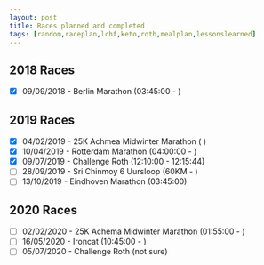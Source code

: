 ```yaml
---
layout: post
title: Races planned and completed
tags: [random,raceplan,lchf,keto,roth,mealplan,lessonslearned]
---
```


## 2018 Races

- [x]  09/09/2018 - Berlin Marathon (03:45:00 - )

## 2019 Races

- [x]  04/02/2019 - 25K Achmea Midwinter Marathon ( )
- [x]  10/04/2019 - Rotterdam Marathon (04:00:00 -  ) 
- [x]  09/07/2019 - Challenge Roth (12:10:00  - 12:15:44)
- [ ]  28/09/2019 - Sri Chinmoy 6 Uursloop (60KM - )
- [ ]  13/10/2019 - Eindhoven Marathon (03:45:00)

## 2020 Races
- [ ]  02/02/2020 - 25K Achema Midwinter Marathon (01:55:00 - )
- [ ]  16/05/2020 - Ironcat (10:45:00 - )
- [ ]  05/07/2020 - Challenge Roth (not sure)
